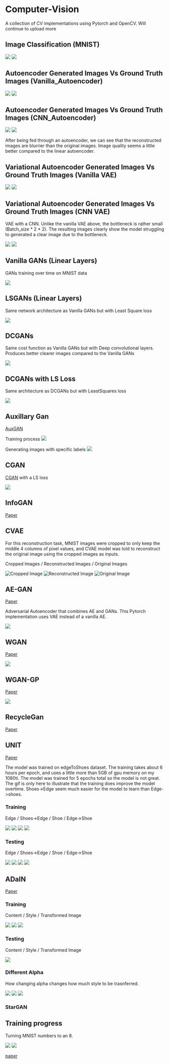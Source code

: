 # Computer-Vision

A collection of CV implementations using Pytorch and OpenCV. Will continue to upload more 

## Image Classification (MNIST)

![](MNIST/prediction.png)
![](MNIST/confusion_matrix.png)

## Autoencoder Generated Images Vs Ground Truth Images (Vanilla_Autoencoder)

![](Linear_Autoencoder/Linear_Autoencoder.png)
![](Ground_Truth.png)

## Autoencoder Generated Images Vs Ground Truth Images (CNN_Autoencoder)

![](AutoEncoder_Generated.png)
![](Ground_Truth.png)

After being fed through an autoencoder, we can see that the reconstructed images are blurrier than the original images. Image quality seems a little better compared to the linear autoencoder.

## Variational Autoencoder Generated Images Vs Ground Truth Images (Vanilla VAE)

![](Vanilla_VAE/Vanilla_VAE_Generated.png)
![](Ground_Truth.png)

## Variational Autoencoder Generated Images Vs Ground Truth Images (CNN VAE)

VAE with a CNN. Unlike the vanilla VAE above, the bottleneck is rather small (Batch_size * 2 * 2). The resulting images clearly show the model struggling to generated a clear image due to the bottleneck. 

![](CNN_VAE/cnn_vae_generated.png)
![](Ground_Truth.png)

## Vanilla GANs (Linear Layers)

GANs training over time on MNIST data

![](Vanilla_GANs.gif)

## LSGANs (Linear Layers)

Same network architecture as Vanilla GANs but with Least Square loss

![](LS_GANs/ls_GANs.gif)

## DCGANs

Same cost function as Vanilla GANs but with Deep convolutional layers. Produces better clearer images compared to the Vanilla GANs

![](DC-GANs/movie.gif)

## DCGANs with LS Loss

Same architecture as DCGANs but with LeastSquares loss 

![](LS_DCGANs/ls-dcgan.gif)
## Auxillary Gan

[AuxGAN](https://arxiv.org/abs/1610.09585)

Training process 
![](AuxGan/gif/movie.gif)

Generating images with specific labels
![](AuxGan/gif/movie2.gif)

## CGAN

[CGAN](https://arxiv.org/abs/1411.1784) with a LS loss

![](CGAN/movie.gif)


## InfoGAN 

[Paper](https://arxiv.org/abs/1606.03657)

## CVAE 

For this reconstruction task, MNIST images were cropped to only keep the middle 4 columns of pixel values, and CVAE model was told to reconstruct the original image using the cropped images as inputs. 

Cropped Images / Reconstructed Images / Original Images

![Cropped Image](CVAE/cropped_image.png) ![Reconstructed Image](CVAE/output_image.png) ![Original Image](CVAE/original_image.png)

## AE-GAN 

[Paper](https://arxiv.org/pdf/1511.05644.pdf)

Adversarial Autoencoder that combines AE and GANs. This Pytorch implementation uses VAE instead of a vanilla AE. 

![](AEGAN/movie.gif)

## WGAN

[Paper](https://arxiv.org/pdf/1701.07875.pdf)

![](WGAN/movie.gif)

## WGAN-GP

[Paper](https://arxiv.org/pdf/1704.00028.pdf)

![](wgan_gp/movie.gif)

## RecycleGan

[Paper](https://arxiv.org/pdf/1808.05174.pdf)

## UNIT

[Paper](https://arxiv.org/pdf/1703.00848.pdf)

The model was trained on edgeToShoes dataset. The training takes about 6 hours per epoch, and uses a little more than 5GB of gpu memory on my 1080ti. The model was trained for 5 epochs total so the model is not great. The gif is only here to illustrate that the training does improve the model overtime. Shoes->Edge seem much easier for the model to learn than Edge->shoes. 

### Training
Edge / Shoes->Edge / Shoe / Edge->Shoe

![](UNIT/train_images/input.gif)
![](UNIT/train_images/x2_1_recon_image.gif)
![](UNIT/train_images/target.gif)
![](UNIT/train_images/x1_2_recon_image.gif)

### Testing
Edge / Shoes->Edge / Shoe / Edge->Shoe

![](UNIT/test_images/input.gif)
![](UNIT/test_images/x2_1_recon.gif)
![](UNIT/test_images/target.gif)
![](UNIT/test_images/x1_2_recon.gif)

## ADaIN

[Paper](https://arxiv.org/pdf/1703.06868.pdf)

### Training

Content / Style / Transformed Image

![](ADaIN/img/Training/content_image_.gif)
![](ADaIN/img/Training/style_image_.gif)
![](ADaIN/img/Training/transformed_image_.gif)

### Testing

Content / Style / Transformed Image

![](ADaIN/Validation/transformed_image_.gif)

### Different Alpha

How changing alpha changes how much style to be trasnferred. 

![](ADaIN/img/DiffAlpha/content_image_.gif)
![](ADaIN/img/DiffAlpha/style_image_.gif)
![](ADaIN/img/DiffAlpha/transformed_image_.gif)


### StarGAN

## Training progress

Turning MNIST numbers to an 8.

![](StarGAN_MNIST/img/input_movie.gif) ![](StarGAN_MNIST/img/movie.gif)

[paper](https://arxiv.org/pdf/1711.09020.pdf)


